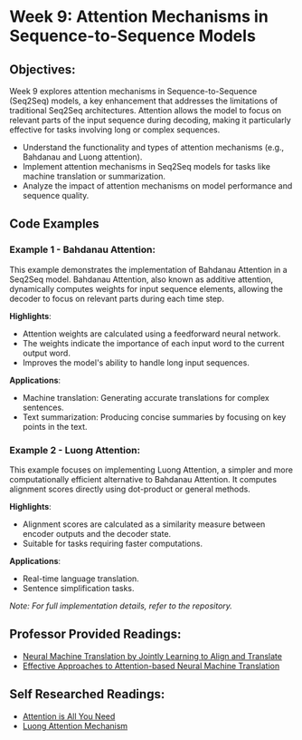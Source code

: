 # **Week 9: Attention Mechanisms in Sequence-to-Sequence Models**

## **Objectives:**

Week 9 explores attention mechanisms in Sequence-to-Sequence (Seq2Seq) models, a key enhancement that addresses the limitations of traditional Seq2Seq architectures. Attention allows the model to focus on relevant parts of the input sequence during decoding, making it particularly effective for tasks involving long or complex sequences.

- Understand the functionality and types of attention mechanisms (e.g., Bahdanau and Luong attention).
- Implement attention mechanisms in Seq2Seq models for tasks like machine translation or summarization.
- Analyze the impact of attention mechanisms on model performance and sequence quality.

## **Code Examples**

### Example 1 - Bahdanau Attention:
This example demonstrates the implementation of Bahdanau Attention in a Seq2Seq model. Bahdanau Attention, also known as additive attention, dynamically computes weights for input sequence elements, allowing the decoder to focus on relevant parts during each time step.

**Highlights**:
- Attention weights are calculated using a feedforward neural network.
- The weights indicate the importance of each input word to the current output word.
- Improves the model's ability to handle long input sequences.

**Applications**:
- Machine translation: Generating accurate translations for complex sentences.
- Text summarization: Producing concise summaries by focusing on key points in the text.

### Example 2 - Luong Attention:
This example focuses on implementing Luong Attention, a simpler and more computationally efficient alternative to Bahdanau Attention. It computes alignment scores directly using dot-product or general methods.

**Highlights**:
- Alignment scores are calculated as a similarity measure between encoder outputs and the decoder state.
- Suitable for tasks requiring faster computations.

**Applications**:
- Real-time language translation.
- Sentence simplification tasks.

*Note: For full implementation details, refer to the repository.*  

## **Professor Provided Readings:**

- [Neural Machine Translation by Jointly Learning to Align and Translate](https://arxiv.org/abs/1409.0473)
- [Effective Approaches to Attention-based Neural Machine Translation](https://arxiv.org/abs/1508.04025)

## **Self Researched Readings:**

- [Attention is All You Need](https://arxiv.org/abs/1706.03762)
- [Luong Attention Mechanism](https://arxiv.org/abs/1508.04025)

